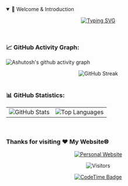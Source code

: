 <!-- 打字动画 -->
<details open>
<summary>👋 Welcome & Introduction</summary>

<div align="center" >

[![Typing SVG](https://readme-typing-svg.herokuapp.com?font=ZCOOL+QingKe+HuangYou&color=6F21A9&center=true&vCenter=true&width=800&size=30&lines=Hi+there+👋,+I+am+HanjieDeng;Welcome+to+My+Profile!;Frontend+rookie+passionate+about+toolchain;Full-stack+development+and+Agent+development;Always+learning,+always+growing+🚀)](https://git.io/typing-svg)

</div>

</details>

<br>

<!-- GitHub活动图 -->
### 📈 GitHub Activity Graph:

![Ashutosh's github activity graph](https://github-readme-activity-graph.vercel.app/graph?username=floatDreamWithSong&theme=react)

<div align="center">
  <img src="https://streak-stats.demolab.com?user=floatDreamWithSong&theme=gruvbox-duo" alt="GitHub Streak" />
</div>
<br>

<!-- GitHub统计信息 - 三个图横向排列 -->
### 📊 GitHub Statistics:

  <table align="center">

  <td >
        <center>
        <img src="https://github-readme-stats.vercel.app/api?username=floatDreamWithSong&show_icons=true&theme=default" alt="GitHub Stats" />
        </center>
      </td>
      <td >
        <center>
        <img src="https://github-readme-stats.vercel.app/api/top-langs/?username=floatDreamWithSong&theme=default&layout=compact" alt="Top Languages" />
        </center>
      </td>

  </table>

<br>

<!-- 个人网站 -->
### Thanks for visiting ❤️ My Website🌐

<div align="center">
  
[![Personal Website](https://img.shields.io/badge/🌐_Personal_Website-Visit_Now-blue?style=for-the-badge&logo=google-chrome&logoColor=white)](https://floatdreamwithsong.github.io/)

![Visitors](https://api.visitorbadge.io/api/visitors?path=https%3A%2F%2Fgithub.com%2FfloatDreamWithSong&label=Profile%20Views&countColor=%23263759&style=flat)

</div>
<!-- CodeTime徽章 -->
<div align="center">
  
[![CodeTime Badge](https://img.shields.io/endpoint?style=social&color=222&url=https%3A%2F%2Fapi.codetime.dev%2Fshield%3Fid%3D30920%26project%3D%26in=0)](https://codetime.dev)

</div>
<br>
